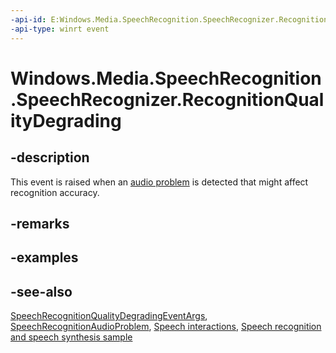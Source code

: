 ```yaml
---
-api-id: E:Windows.Media.SpeechRecognition.SpeechRecognizer.RecognitionQualityDegrading
-api-type: winrt event
---
```


<!-- Event syntax
public event Windows.Foundation.TypedEventHandler RecognitionQualityDegrading<Windows.Media.SpeechRecognition.SpeechRecognizer,  Windows.Media.SpeechRecognition.SpeechRecognitionQualityDegradingEventArgs>
-->

# Windows.Media.SpeechRecognition.SpeechRecognizer.RecognitionQualityDegrading

## -description
This event is raised when an [audio problem](speechrecognitionaudioproblem.md) is detected that might affect recognition accuracy.

## -remarks

## -examples

## -see-also
[SpeechRecognitionQualityDegradingEventArgs](speechrecognitionqualitydegradingeventargs.md), [SpeechRecognitionAudioProblem](speechrecognitionaudioproblem.md), [Speech interactions](https://docs.microsoft.com/windows/uwp/input-and-devices/speech-interactions), [Speech recognition and speech synthesis sample](https://github.com/Microsoft/Windows-universal-samples/tree/master/Samples/SpeechRecognitionAndSynthesis)

